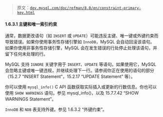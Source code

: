 > 原文：[`dev.mysql.com/doc/refman/8.0/en/constraint-primary-key.html`](https://dev.mysql.com/doc/refman/8.0/en/constraint-primary-key.html)

#### 1.6.3.1 主键和唯一索引约束

通常，数据更改语句（如 `INSERT` 或 `UPDATE`）可能违反主键、唯一键或外键约束而导致错误。如果你使用事务性存储引擎如 `InnoDB`，MySQL 会自动回滚该语句。如果你使用非事务性存储引擎，MySQL 会在发生错误的行处停止处理该语句，并留下任何未处理的行。

MySQL 支持 `IGNORE` 关键字用于 `INSERT`、`UPDATE` 等语句。如果使用它，MySQL 会忽略主键或唯一键违规，并继续处理下一行。请参阅你正在使用的语句的部分（15.2.7 “INSERT Statement”，15.2.17 “UPDATE Statement” 等）。

你可以使用 `mysql_info()` C API 函数获取实际插入或更新的行数信息。你也可以使用 `SHOW WARNINGS` 语句。参见 mysql_info()，以及 15.7.7.42 “SHOW WARNINGS Statement”。

`InnoDB` 和 `NDB` 表支持外键。参见 1.6.3.2 “外键约束”。
